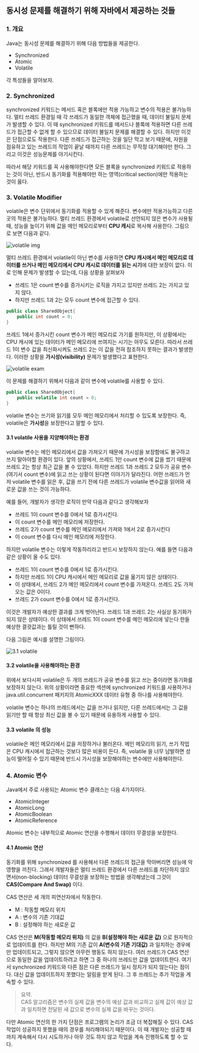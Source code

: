 ## 동시성 문제를 해결하기 위해 자바에서 제공하는 것들

### 1. 개요

Java는 동시성 문제를 해결하기 위해 다음 방법들을 제공한다.

- Synchronized
- Atomic
- Volatile

각 특성들을 알아보자.

### 2. Synchronized

synchronized 키워드는 메서드 혹은 블록에만 적용 가능하고 변수의 적용은 불가능하다.
멀티 쓰레드 환경일 때 각 쓰레드가 동일한 객체에 접근했을 때, 데이터 불일치 문제가 발생할 수 있다.
이 때 synchronized 키워드를  메서드나 블록에 적용하면 다른 쓰레드가 접근할 수 없게 할 수 있으므로 데이터 불일치 문제를
해결할 수 있다. 하지만 이것은 단점으로도 작용한다. 다른 쓰레드가 접근하는 것을 일단 막고 보기 때문에,
 자원을 점유하고 있는 쓰레드의 작업이 끝날 때까지 다른 쓰레드는 무작정 대기해야만 한다. 그리고 이것은 성능문제를
야기시킨다.

따라서 해당 키워드를 꼭 사용해야한다면 모든 블록을 synchronized 키워드로 적용하는 것이 아닌,
반드시 동기화를 적용해야만 하는 영역(critical section)에만 적용하는 것이 옳다. 


### 3. Volatile Modifier

volatile은 변수 단위에서 동기화를 적용할 수 있게 해준다. 변수에만 적용가능하고 다른 곳의 적용은 불가능하다. 
멀티 쓰레드 환경에서 volatile로 선언되지 않은 변수가 사용될 때, 성능을 높이기 위해 값을 메인 메모리로부터 **CPU 캐시**로 복사해 사용한다.
그림으로 보면 다음과 같다.

![volatile img](http://tutorials.jenkov.com/images/java-concurrency/java-volatile-1.png)

멀티 쓰레드 환경에서 volatile이 아닌 변수를 사용하면 **CPU 캐시에서 메인 메모리로 데이터를 쓰거나
메인 메모리에서 CPU 캐시로 데이터를 읽는 시기**에 대한 보장이 없다. 이로 인해 문제가 발생할 수 있는데,
다음 상황을 살펴보자

- 쓰레드 1은 count 변수를 증가시키는 로직을 가지고 있지만 쓰레드 2는 가지고 있지 않다.
- 하지만 쓰레드 1과 2는 모두 count 변수에 접근할 수 있다.

```java
public class SharedObject{
    public int count = 0;
}
```

쓰레드 1에서 증가시킨 count 변수가 메인 메모리로 가기를 원하지만, 
이 상황에서는 CPU 캐시에 있는 데이터가 메인 메모리에 쓰여지는 시기는 아무도 모른다.
따라서 쓰레드 1이 변수 값을 최신화시켜도 쓰레드 2는 이 값을 전혀 참조하지 못하는 결과가 발생한다.
이러한 상황을 **가시성(visibility)** 문제가 발생했다고 표현한다. 

![volatile exam](http://tutorials.jenkov.com/images/java-concurrency/java-volatile-2.png)

이 문제를 해결하기 위해서 다음과 같이 변수에 volatile를 사용할 수 있다.

```java
public class SharedObject{
    public volatile int count = 0;
}
```

volatile 변수는 쓰기와 읽기를 모두 메인 메모리에서 처리할 수 있도록 보장한다.
즉, volatile은 **가시성**을 보장한다고 말할 수 있다.

#### 3.1 volatile 사용을 지양해야하는 환경

volatile 변수는 메인 메모리에서 값을 가져오기 때문에 가시성을 보장함에도 불구하고 쓰지 말아야할 환경이 있다.
앞의 상황에서, 쓰레드 1만 count 변수에 값을 썼기 때문에 쓰레드 2는 항상 최근 값을 볼 수 있었다.
하지만 쓰레드 1과 쓰레드 2 모두가 공유 변수(여기서 count 변수)에 읽고 쓰는 상황이 된다면 이야기가 달라진다.
어떤 쓰레드가 먼저 volatile 변수를 읽은 후, 값을 쓰기 전에 
다른 쓰레드가 volatile 변수값을 읽어와 새로운 값을 쓰는 것이 가능하다.

예를 들어, 개발자가 생각한 로직이 만약 다음과 같다고 생각해보자

- 쓰레드 1이 count 변수를 0에서 1로 증가시킨다.
- 이 count 변수를 메인 메모리에 저장한다.
- 쓰레드 2가 count 변수를 메인 메모리에서 가져와 1에서 2로 증가시킨다
- 이 count 변수를 다시 메인 메모리에 저장한다.

하지만 volatile 변수는 이렇게 작동하리라고 반드시 보장하지 않는다. 예를 들면 다음과 같은 상황이 올 수도 있다.

- 쓰레드 1이 count 변수를 0에서 1로 증가시킨다.
- 하지만 쓰레드 1이 CPU 캐시에서 메인 메모리로 값을 옮기지 않은 상태이다.
- 이 상태에서, 쓰레드 2가 메인 메모리에서 count 변수를 가져온다. 쓰레드 2도 가져오는 값은 0이다.
- 쓰레드 2가 count 변수를 0에서 1로 증가시킨다.

이것은 개발자가 예상한 결과를 크게 벗어난다. 쓰레드 1과 쓰레드 2는 사실상 동기화가 되지 않은 상태이다.
이 상태에서 쓰레드 1이 count 변수를 메인 메모리에 넣는다 한들 예상한 결괏값과는 틀릴 것이 뻔하다.

다음 그림은 예시를 설명한 그림이다.

![3.1 volatile](http://tutorials.jenkov.com/images/java-concurrency/java-volatile-3.png)

#### 3.2 volatile을 사용해야하는 환경

위에서 보다시피 volatile은 두 개의 쓰레드가 공유 변수를 읽고 쓰는 중이라면 동기화를 보장하지 않는다.
위의 상황이라면 중요한 섹션에 synchronized 키워드를 사용하거나 java.util.concurrent 패키지의 AtomicXXX 데이터 유형 중 하나를
사용해야한다.

volatile 변수는 하나의 쓰레드에서는 값을 쓰거나 읽지만, 다른 쓰레드에서는 그 값을 읽기만 할 때
항상 최신 값을 볼 수 있기 때문에 유용하게 사용할 수 있다.

#### 3.3 volatile 의 성능

volatile은 메인 메모리에서 값을 저장하거나 불러온다. 메인 메모리의 읽기, 쓰기 작업은
CPU 캐시에서 접근하는 것보다 많은 비용이 든다. 즉, volatile 을 너무 남발하면 성능이 떨어질 수 있기 때문에
반드시 가시성을 보장해야하는 변수에만 사용해야한다.


### 4. Atomic 변수

Java에서 주로 사용되는 Atomic 변수 클래스는 다음 4가지이다.

- AtomicInteger
- AtomicLong
- AtomicBoolean
- AtomicReference

Atomic 변수는 내부적으로 Atomic 연산을 수행해서 데이터 무결성을 보장한다.

#### 4.1 Atomic 연산

동기화를 위해 synchronized 를 사용해서 다른 쓰레드의 접근을 막아버리면 성능에 악영향을 끼친다.
그래서 개발자들은 멀티 쓰레드 환경에서 다른 쓰레드를 차단하지 않으면서(non-blocking) 데이터 무결성을 보장하는 방법을 생각해냈는데
그것이 **CAS(Compare And Swap)** 이다.

CAS 연산은 세 개의 피연산자에서 작동한다.
- M : 작동할 메모리 위치
- A : 변수의 기존 기대값
- B : 설정해야 하는 새로운 값

CAS 연산은 **M(작동할 메모리 위치)** 의 값을 **B(설정해야 하는 새로운 값)** 으로 원자적으로 업데이트를 한다.
하지만 M의 기존 값이 **A(변수의 기존 기대값)** 과 일치하는 경우에만 업데이트되고, 그렇지 않으면 아무런 행동도 하지 않는다.
여러 쓰레드가 CAS 연산으로 동일한 값을 업데이트하려고 하면 그 중 하나의 쓰레드만 값을 업데이트한다. 여기서 synchronized 키워드와 다른 점은
다른 쓰레드가 일시 정지가 되지 않는다는 점이다. 대신 값을 업데이트하지 못했다는 알림을 받게 된다. 그 후 쓰레드는 추가 작업을 계속할 수 있다.

> 요약.<br>
> CAS 알고리즘은 변수의 실제 값을 변수의 예상 값과 비교하고 실제 값이 예상 값과 일치하면 전달된 새 값으로
> 변수의 실제 값을 바꾸는 것이다.

다만 Atomic 연산의 한 가지 단점은 프로그램의 논리가 조금 더 복잡해질 수 있다. CAS 작업이 성공하지 못했을 때의 경우를 처리해야되기 때문이다.
이 때 개발자는 성공할 때까지 계속해서 다시 시도하거나 아무 것도 하지 않고 작업을 계속 진행하도록 할 수 있다.









